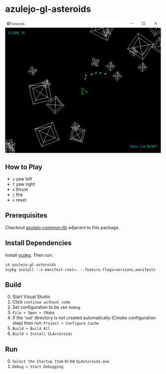 
# azulejo-gl-asteroids

![GLAsteroids.png](./GLAsteroids.png)

## How to Play

+ `s` yaw left
+ `f` yaw right
+ `e` thrust
+ `j` fire
+ `x` reset

## Prerequisites

Checkout [azulejo-common-lib](https://github.com/miclomba/azulejo-common-lib) adjacent to this package.

## Install Dependencies

Install [vcpkg](https://github.com/microsoft/vcpkg). Then run:

```
cd azulejo-gl-asteroids
vcpkg install --x-manifest-root=. --feature-flags=versions,manifests
```

## Build

0. Start Visual Studio
1. Click `continue without code`
2. Set configuration to be `x64-Debug`
3. `File > Open > CMake`
4. If the 'out' directory is not created automatically (Cmake configuration step) then run: `Project > Configure Cache`
5. `Build > Build All`
6. `Build > Install GLAsteroids`

## Run

0. `Select the Startup Item` to be `GLAsteroids.exe`
1. `Debug > Start Debugging`
